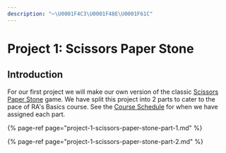 ```yaml
---
description: "✂️\U0001F4C3\U0001F48E\U0001F61C"
---
```


# Project 1: Scissors Paper Stone

## Introduction

For our first project we will make our own version of the classic [Scissors Paper Stone](https://en.wikipedia.org/wiki/Rock_paper_scissors) game. We have split this project into 2 parts to cater to the pace of RA's Basics course. See the [Course Schedule](../../course-logistics/course-schedule.md) for when we have assigned each part.

{% page-ref page="project-1-scissors-paper-stone-part-1.md" %}

{% page-ref page="project-1-scissors-paper-stone-part-2.md" %}

